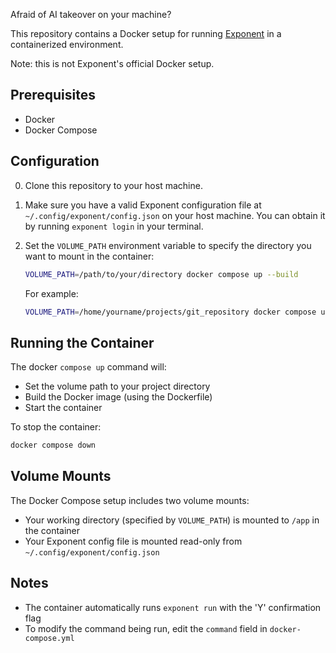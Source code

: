 Afraid of AI takeover on your machine?

This repository contains a Docker setup for running [Exponent](https://docs.expo.dev/versions/latest/introduction/installation/) in a containerized environment.

Note: this is not Exponent's official Docker setup.

## Prerequisites

- Docker
- Docker Compose

## Configuration

0. Clone this repository to your host machine.

1. Make sure you have a valid Exponent configuration file at `~/.config/exponent/config.json` on your host machine.
You can obtain it by running `exponent login` in your terminal.

2. Set the `VOLUME_PATH` environment variable to specify the directory you want to mount in the container:

   ```bash
   VOLUME_PATH=/path/to/your/directory docker compose up --build
   ```

   For example:
   ```bash
   VOLUME_PATH=/home/yourname/projects/git_repository docker compose up --build
   ```

## Running the Container


The docker `compose up` command will:
- Set the volume path to your project directory
- Build the Docker image (using the Dockerfile)
- Start the container

To stop the container:

```bash
docker compose down
```

## Volume Mounts

The Docker Compose setup includes two volume mounts:

- Your working directory (specified by `VOLUME_PATH`) is mounted to `/app` in the container
- Your Exponent config file is mounted read-only from `~/.config/exponent/config.json`

## Notes

- The container automatically runs `exponent run` with the 'Y' confirmation flag
- To modify the command being run, edit the `command` field in `docker-compose.yml`